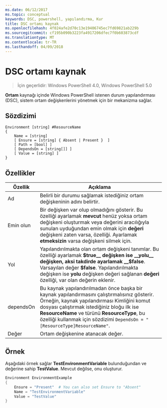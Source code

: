 ```yaml
---
ms.date: 06/12/2017
ms.topic: conceptual
keywords: DSC, powershell, yapılandırma, Kur
title: DSC ortamı kaynak
ms.openlocfilehash: 4f024afe2d70c13e19406745ec7fd69821ab229b
ms.sourcegitcommit: cf195b090b3223fa4917206dfec7f0b603873cdf
ms.translationtype: MT
ms.contentlocale: tr-TR
ms.lasthandoff: 04/09/2018
---
```

# <a name="dsc-environment-resource"></a>DSC ortamı kaynak

> İçin geçerlidir: Windows PowerShell 4.0, Windows PowerShell 5.0

__Ortam__ kaynağı içinde Windows PowerShell istenen durum yapılandırması (DSC), sistem ortam değişkenlerini yönetmek için bir mekanizma sağlar.

## <a name="syntax"></a>Sözdizimi
``` mof
Environment [string] #ResourceName
{
    Name = [string]
    [ Ensure = [string] { Absent | Present }  ]
    [ Path = [bool] ]
    [ DependsOn = [string[]] ]
    [ Value = [string] ]
}
```

## <a name="properties"></a>Özellikler

|  Özellik  |  Açıklama   |
|---|---|
| Ad| Belirli bir durumu sağlamak istediğiniz ortam değişkeninin adını belirtir.|
| Emin olun| Bir değişken var olup olmadığını gösterir. Bu özelliği ayarlamak __mevcut__ henüz yoksa ortam değişkeni oluşturmak veya değerini aracılığıyla sunulan uyduğundan emin olmak için __değeri__ değişkeni zaten varsa, özelliği. Ayarlamak __etmeksizin__ varsa değişkeni silmek için.|
| Yol| Yapılandırılmakta olan ortam değişkeni tanımlar. Bu özelliği ayarlamak __$true__ değişken ise __yolu__ değişken, aksi takdirde ayarlamak __$false__. Varsayılan değer __$false__. Yapılandırılmakta değişken ise __yolu__ değişken değeri sağlanan __değeri__ özelliği, var olan değerin eklenir.|
| dependsOn | Bu kaynak yapılandırılmadan önce başka bir kaynak yapılandırmasını çalıştırmalısınız gösterir. Örneğin, kaynak yapılandırması Kimliğini komut dosyası çalıştırmak istediğiniz bloğu ilk ise __ResourceName__ ve türünü __ResourceType__, bu özelliği kullanmak için sözdizimi `DependsOn = "[ResourceType]ResourceName"`.|
| Değer| Ortam değişkenine atanacak değer.|

## <a name="example"></a>Örnek

Aşağıdaki örnek sağlar __TestEnvironmentVariable__ bulunduğundan ve değerine sahip __TestValue__. Mevcut değilse, onu oluşturur.

```powershell
Environment EnvironmentExample
{
    Ensure = "Present"  # You can also set Ensure to "Absent"
    Name = "TestEnvironmentVariable"
    Value = "TestValue"
}
```